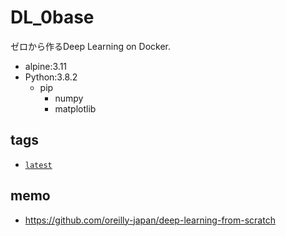 # DL_0base
ゼロから作るDeep Learning on Docker.
* alpine:3.11
* Python:3.8.2
  * pip
    * numpy
    * matplotlib

## tags
* [`latest`](https://github.com/Terfno/sbt-alpine/blob/master/Dockerfile)

## memo
* https://github.com/oreilly-japan/deep-learning-from-scratch
